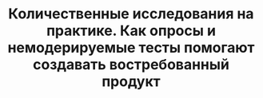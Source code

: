 ---
title: Количественные исследования на практике. Как опросы и немодерируемые тесты помогают создавать востребованный продукт
period: 2020-01-01
link: https://habr.com/ru/companies/ncloudtech/articles/568880/
cover:
category: "talks"
meta-lang: Russian
meta-year: 2020
meta-people:
meta-publisher: Архипелаг 2035
---